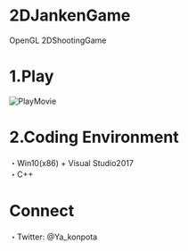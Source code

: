 # 2DJankenGame
OpenGL 2DShootingGame

# 1.Play
![PlayMovie](https://github.com/Ya-kon/2DJankenGame/blob/master/Images/2DJankenGame_Image.gif)

# 2.Coding Environment
・Win10(x86) + Visual Studio2017  
・C++

# Connect
・Twitter: @Ya_konpota
